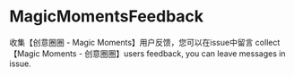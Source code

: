 # MagicMomentsFeedback
收集【创意圈圈 - Magic Moments】用户反馈，您可以在issue中留言
collect 【Magic Moments - 创意圈圈】users feedback, you can leave messages in issue.
